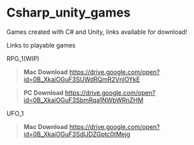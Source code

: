 # Csharp_unity_games
Games created with C# and Unity, links available for download!

Links to playable games

RPG_1(WIP)
> **Mac Download** https://drive.google.com/open?id=0B_XkaiOGuF3SUWdRQmR2VnlOYkE

> **PC Download** https://drive.google.com/open?id=0B_XkaiOGuF3SbmRqa1NWbWRnZHM

UFO_1

> **Mac Download** https://drive.google.com/open?id=0B_XkaiOGuF3SdlJDZGptc0tMejg
